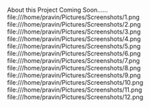 About this Project
Coming Soon......
file:///home/pravin/Pictures/Screenshots/1.png
file:///home/pravin/Pictures/Screenshots/2.png
file:///home/pravin/Pictures/Screenshots/3.png
file:///home/pravin/Pictures/Screenshots/4.png
file:///home/pravin/Pictures/Screenshots/5.png
file:///home/pravin/Pictures/Screenshots/6.png
file:///home/pravin/Pictures/Screenshots/7.png
file:///home/pravin/Pictures/Screenshots/8.png
file:///home/pravin/Pictures/Screenshots/9.png
file:///home/pravin/Pictures/Screenshots/10.png
file:///home/pravin/Pictures/Screenshots/11.png
file:///home/pravin/Pictures/Screenshots/12.png
